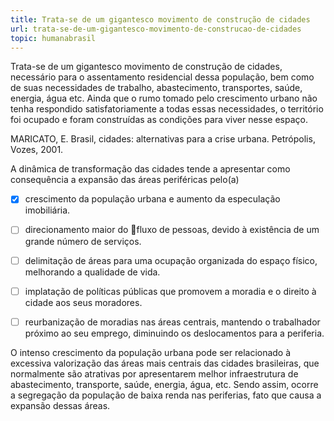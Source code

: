 ```yaml
---
title: Trata-se de um gigantesco movimento de construção de cidades
url: trata-se-de-um-gigantesco-movimento-de-construcao-de-cidades
topic: humanabrasil
---
```



Trata-se de um gigantesco movimento de construção de cidades, necessário para o assentamento residencial dessa população, bem como de suas necessidades de trabalho, abastecimento, transportes, saúde, energia, água etc. Ainda que o rumo tomado pelo crescimento urbano não tenha respondido satisfatoriamente a todas essas necessidades, o território foi ocupado e foram construídas as condições para viver nesse espaço.

MARICATO, E. Brasil, cidades: alternativas para a crise urbana. Petrópolis, Vozes, 2001.

A dinâmica de transformação das cidades tende a apresentar como consequência a expansão das áreas periféricas pelo(a)



- [x] crescimento da população urbana e aumento da especulação imobiliária.
- [ ] direcionamento maior do fluxo de pessoas, devido à existência de um grande número de serviços.
- [ ] delimitação de áreas para uma ocupação organizada do espaço físico, melhorando a qualidade de vida.
- [ ] implatação de políticas públicas que promovem a moradia e o direito à cidade aos seus moradores.
- [ ] reurbanização de moradias nas áreas centrais, mantendo o trabalhador próximo ao seu emprego, diminuindo os deslocamentos para a periferia.


O intenso crescimento da população urbana pode ser relacionado à excessiva valorização das áreas mais centrais das cidades brasileiras, que normalmente são atrativas por apresentarem melhor infraestrutura de abastecimento, transporte, saúde, energia, água, etc. Sendo assim, ocorre a segregação da população de baixa renda nas periferias, fato que causa a expansão dessas áreas.
